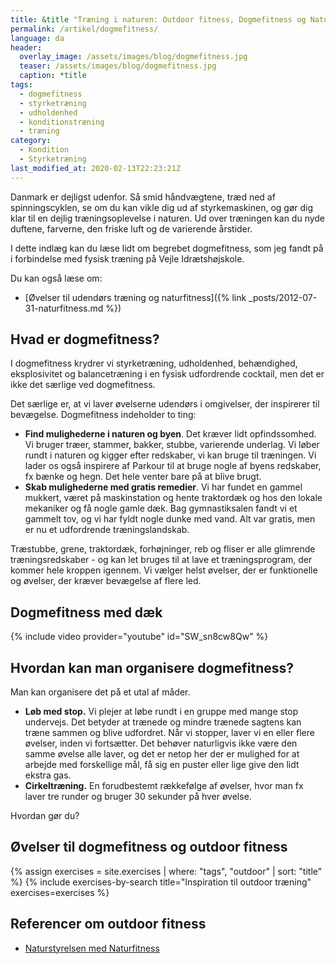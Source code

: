 ```yaml
---
title: &title "Træning i naturen: Outdoor fitness, Dogmefitness og Naturfitness"
permalink: /artikel/dogmefitness/
language: da
header:
  overlay_image: /assets/images/blog/dogmefitness.jpg
  teaser: /assets/images/blog/dogmefitness.jpg
  caption: *title
tags:
  - dogmefitness
  - styrketræning
  - udholdenhed
  - konditionstræning
  - træning
category:
  - Kondition
  - Styrketræning
last_modified_at: 2020-02-13T22:23:21Z
---
```


Danmark er dejligst udenfor. Så smid håndvægtene, træd ned af spinningscyklen, se om du kan vikle dig ud af styrkemaskinen, og gør dig klar til en dejlig træningsoplevelse i naturen. Ud over træningen kan du nyde duftene, farverne, den friske luft og de varierende årstider.

I dette indlæg kan du læse lidt om begrebet dogmefitness, som jeg fandt på i forbindelse med fysisk træning på Vejle Idrætshøjskole.

Du kan også læse om:

- [Øvelser til udendørs træning og naturfitness]({% link _posts/2012-07-31-naturfitness.md %})

## Hvad er dogmefitness?

I dogmefitness krydrer vi styrketræning, udholdenhed, behændighed, eksplosivitet og balancetræning i en fysisk udfordrende cocktail, men det er ikke det særlige ved dogmefitness.

Det særlige er, at vi laver øvelserne udendørs i omgivelser, der inspirerer til bevægelse. Dogmefitness indeholder to ting:

- **Find mulighederne i naturen og byen**. Det kræver lidt opfindssomhed. Vi bruger træer, stammer, bakker, stubbe, varierende underlag. Vi løber rundt i naturen og kigger efter redskaber, vi kan bruge til træningen. Vi lader os også inspirere af Parkour til at bruge nogle af byens redskaber, fx bænke og hegn. Det hele venter bare på at blive brugt.
- **Skab mulighederne med gratis remedier**. Vi har fundet en gammel mukkert, været på maskinstation og hente traktordæk og hos den lokale mekaniker og få nogle gamle dæk. Bag gymnastiksalen fandt vi et gammelt tov, og vi har fyldt nogle dunke med vand. Alt var gratis, men er nu et udfordrende træningslandskab.

Træstubbe, grene, traktordæk, forhøjninger, reb og fliser er alle glimrende træningsredskaber - og kan let bruges til at lave et træningsprogram, der kommer hele kroppen igennem. Vi vælger helst øvelser, der er funktionelle og øvelser, der kræver bevægelse af flere led.

## Dogmefitness med dæk

{% include video provider="youtube" id="SW_sn8cw8Qw" %}

## Hvordan kan man organisere dogmefitness?

Man kan organisere det på et utal af måder.

- **Løb med stop.** Vi plejer at løbe rundt i en gruppe med mange stop undervejs. Det betyder at trænede og mindre trænede sagtens kan træne sammen og blive udfordret. Når vi stopper, laver vi en eller flere øvelser, inden vi fortsætter. Det behøver naturligvis ikke være den samme øvelse alle laver, og det er netop her der er mulighed for at arbejde med forskellige mål, få sig en puster eller lige give den lidt ekstra gas.
- **Cirkeltræning.** En forudbestemt rækkefølge af øvelser, hvor man fx laver tre runder og bruger 30 sekunder på hver øvelse.

Hvordan gør du?

## Øvelser til dogmefitness og outdoor fitness

{% assign exercises = site.exercises | where: "tags", "outdoor" | sort: "title" %}
{% include exercises-by-search title="Inspiration til outdoor træning" exercises=exercises %}

## Referencer om outdoor fitness

- [Naturstyrelsen med Naturfitness](https://naturstyrelsen.dk/naturoplevelser/aktiviteter/naturfitness/)
